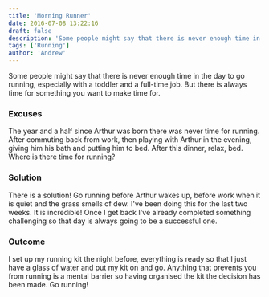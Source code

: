 ```yaml
---
title: 'Morning Runner'
date: 2016-07-08 13:22:16
draft: false
description: 'Some people might say that there is never enough time in the day to go running. But there is always time. In the morning before everyone is up!'
tags: ['Running']
author: 'Andrew'
---
```


Some people might say that there is never enough time in the day to go running, especially with a toddler and a full-time job. But there is always time for something you want to make time for.

### Excuses

The year and a half since Arthur was born there was never time for running. After commuting back from work, then playing with Arthur in the evening, giving him his bath and putting him to bed. After this dinner, relax, bed. Where is there time for running?

### Solution

There is a solution! Go running before Arthur wakes up, before work when it is quiet and the grass smells of dew. I've been doing this for the last two weeks. It is incredible! Once I get back I've already completed something challenging so that day is always going to be a successful one.

### Outcome

I set up my running kit the night before, everything is ready so that I just have a glass of water and put my kit on and go. Anything that prevents you from running is a mental barrier so having organised the kit the decision has been made. Go running!
